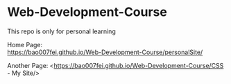 # Web-Development-Course

This repo is only for personal learning

Home Page:  
<https://bao007fei.github.io/Web-Development-Course/personalSite/>

Another Page:
<https://bao007fei.github.io/Web-Development-Course/CSS - My Site/>
